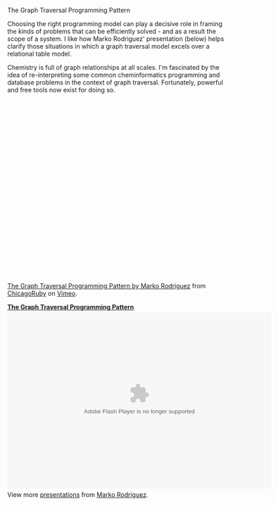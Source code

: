 The Graph Traversal Programming Pattern

Choosing the right programming model can play a decisive role in framing the kinds of problems that can be efficiently solved - and as a result the scope of a system. I like how Marko Rodriguez' presentation (below) helps clarify those situations in which a graph traversal model excels over a relational table model.

Chemistry is full of graph relationships at all scales. I'm fascinated by the idea of re-interpreting some common cheminformatics programming and database problems in the context of graph traversal. Fortunately, powerful and free tools now exist for doing so.

<object width="600" height="400"><param name="allowfullscreen" value="true" /><param name="allowscriptaccess" value="always" /><param name="movie" value="http://vimeo.com/moogaloop.swf?clip_id=13213184&amp;server=vimeo.com&amp;show_title=1&amp;show_byline=1&amp;show_portrait=1&amp;color=&amp;fullscreen=1&amp;autoplay=0&amp;loop=0" /><embed src="http://vimeo.com/moogaloop.swf?clip_id=13213184&amp;server=vimeo.com&amp;show_title=1&amp;show_byline=1&amp;show_portrait=1&amp;color=&amp;fullscreen=1&amp;autoplay=0&amp;loop=0" type="application/x-shockwave-flash" allowfullscreen="true" allowscriptaccess="always" width="600" height="400"></embed></object><p><a href="http://vimeo.com/13213184">The Graph Traversal Programming Pattern by Marko Rodriguez</a> from <a href="http://vimeo.com/chicagoruby">ChicagoRuby</a> on <a href="http://vimeo.com">Vimeo</a>.</p>

<div style="width:600px" id="__ss_4618573"><strong style="display:block;margin:12px 0 4px"><a href="http://www.slideshare.net/slidarko/graph-windycitydb2010" title="The Graph Traversal Programming Pattern">The Graph Traversal Programming Pattern</a></strong><object id="__sse4618573" width="600" height="400"><param name="movie" value="http://static.slidesharecdn.com/swf/ssplayer2.swf?doc=graph-windycitydb-2010-100625223624-phpapp01&stripped_title=graph-windycitydb2010" /><param name="allowFullScreen" value="true"/><param name="allowScriptAccess" value="always"/><embed name="__sse4618573" src="http://static.slidesharecdn.com/swf/ssplayer2.swf?doc=graph-windycitydb-2010-100625223624-phpapp01&stripped_title=graph-windycitydb2010" type="application/x-shockwave-flash" allowscriptaccess="always" allowfullscreen="true" width="600" height="400"></embed></object><div style="padding:5px 0 12px">View more <a href="http://www.slideshare.net/">presentations</a> from <a href="http://www.slideshare.net/slidarko">Marko Rodriguez</a>.</div></div>

